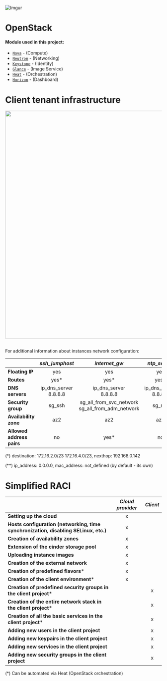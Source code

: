 ![Imgur](https://i.imgur.com/30HoYoj.png)

# OpenStack

#### Module used in this project:


* [`Nova`](https://opendev.org/openstack/puppet-nova/) -  (Compute)
* [`Neutron`](https://opendev.org/openstack/puppet-neutron/) - (Networking)
* [`Keystone`](https://opendev.org/openstack/puppet-keystone/) - (Identity)
* [`Glance`](https://opendev.org/openstack/puppet-glance/) - (Image Service)
* [`Heat`](https://opendev.org/openstack/puppet-heat/) - (Orchestration)
* [`Horizon`](https://opendev.org/openstack/puppet-horizon/) - (Dashboard)

# Client tenant infrastructure

<div align="center"><img src="https://imgur.com/wpuuXzH.png" width="700" height="730"></div><br />

For additional information about instances network configuration:

|                           |       *ssh_jumphost*       |                    *internet_gw*                     |        *ntp_server*        |       *ldap_server*        |      *dns_server*       |
| :------------------------ | :------------------------: | :--------------------------------------------------: | :------------------------: | :------------------------: | :---------------------: |
| **Floating IP**           |            yes             |                         yes                          |            yes             |             no             |           no            |
| **Routes**                |            yes*            |                         yes*                         |            yes*            |             no             |           no            |
| **DNS servers**           | ip_dns_server<br />8.8.8.8 |              ip_dns_server<br />8.8.8.8              | ip_dns_server<br />8.8.8.8 | ip_dns_server<br />8.8.8.8 | 127.0.0.1<br />8.8.8.8  |
| **Security group**        |           sg_ssh           | sg_all_from_svc_network<br />sg_all_from_adm_network |           sg_ntp           |  sg_ssh_from_adm_network   | sg_ssh_from_adm_network |
| **Availability zone**     |            az2             |                         az2                          |            az2             |            az1             |           az1           |
| **Allowed address pairs** |             no             |                         yes*                         |             no             |             no             |           no            |

(*) destination: 172.16.2.0/23 172.16.4.0/23, nexthop: 192.168.0.142

(**) ip_address: 0.0.0.0, mac_address: not_defined (by default - its own)

# Simplified RACI

|                                                              | *Cloud provider* | *Client* |
| ------------------------------------------------------------ | :--------------: | :------: |
| **Setting up the cloud**                                     |        x         |          |
| **Hosts configuration (networking, time synchronization, disabling SELinux, etc.)** |        x         |          |
| **Creation of availability zones**                           |        x         |          |
| **Extension of the cinder storage pool**                     |        x         |          |
| **Uploading instance images**                                |        x         |          |
| **Creation of the external network**                         |        x         |          |
| **Creation of predefined flavors***                          |        x         |          |
| **Creation of the client environment***                      |        x         |          |
| **Creation of predefined security groups in the client project*** |                  |    x     |
| **Creation of the entire network stack in the client project*** |                  |    x     |
| **Creation of all the basic services in the client project*** |                  |    x     |
| **Adding new users in the client project**                   |                  |    x     |
| **Adding new keypairs in the client project**                |                  |    x     |
| **Adding new services in the client project**                |                  |    x     |
| **Adding new security groups in the client project**         |                  |    x     |

(*) Can be automated via Heat (OpenStack orchestration)